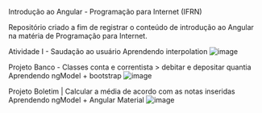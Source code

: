 Introdução ao Angular - Programação para Internet (IFRN)

Repositório criado a fim de registrar o conteúdo de introdução ao Angular na matéria de Programação para Internet.

Atividade I - Saudação ao usuário 
Aprendendo interpolation 
![image](https://user-images.githubusercontent.com/94142714/185023806-bf56345b-a91b-4088-a5be-8cea7547e793.png)

Projeto Banco - Classes conta e correntista > debitar e depositar quantia
Aprendendo ngModel + bootstrap
![image](https://user-images.githubusercontent.com/94142714/185026231-1c7e3c50-aec2-4c62-91a3-04a972d9018c.png)

Projeto Boletim | Calcular a média de acordo com as notas inseridas
Aprendendo ngModel + Angular Material
![image](https://user-images.githubusercontent.com/94142714/185027364-362ef313-f476-45cc-8aae-4ec390443daa.png)

